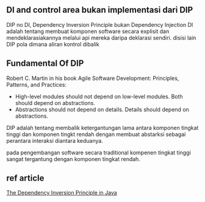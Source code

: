 ## DI and control area bukan implementasi dari DIP

DIP no DI, Dependency Inversion Principle bukan Dependency Injection
DI adalah tentang membuat komponen software secara explisit dan mendeklarasiakannya melalui api mereka daripa deklarasi sendiri. disisi lain DIP pola dimana aliran kontrol dibalik

## Fundamental Of DIP
Robert C. Martin in his book Agile Software Development: Principles, Patterns, and Practices:
- High-level modules should not depend on low-level modules. Both should depend on abstractions.
- Abstractions should not depend on details. Details should depend on abstractions.

DIP adalah tentang membalik ketergantungan lama antara komponen tingkat tinggi dan komponen tingkt rendah
dengan membuat abstarksi sebagai perantara interaksi diantara keduanya.

pada pengembangan software secara traditional kompenen tingkat tinggi sangat tergantung dengan komponen tingkat rendah.


## ref article

[The Dependency Inversion Principle in Java](https://www.baeldung.com/java-dependency-inversion-principle)
